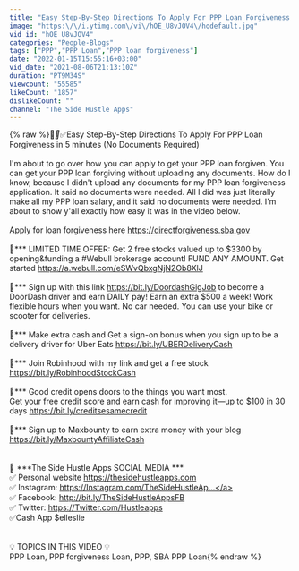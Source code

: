 ```yaml
---
title: "Easy Step-By-Step Directions To Apply For PPP Loan Forgiveness in 5 minutes (No Documents Required)"
image: "https:\/\/i.ytimg.com\/vi\/hOE_U8vJOV4\/hqdefault.jpg"
vid_id: "hOE_U8vJOV4"
categories: "People-Blogs"
tags: ["PPP","PPP Loan","PPP loan forgiveness"]
date: "2022-01-15T15:55:16+03:00"
vid_date: "2021-08-06T21:13:10Z"
duration: "PT9M34S"
viewcount: "55585"
likeCount: "1857"
dislikeCount: ""
channel: "The Side Hustle Apps"
---
```

{% raw %}🔴***🔴***✅Easy Step-By-Step Directions To Apply For PPP Loan Forgiveness in 5 minutes (No Documents Required)<br /><br />I'm about to go over how you can apply to get your PPP loan forgiven.  You can get your PPP loan forgiving without uploading any documents. How do I know, because I didn't upload any documents for my PPP loan forgiveness application. It said no documents were needed. All I did was just literally make all my PPP loan salary, and it said no documents were needed. I'm about to show y'all exactly how easy it was in the video below.<br /><br />Apply for loan forgiveness here <a rel="nofollow" target="blank" href="https://directforgiveness.sba.gov">https://directforgiveness.sba.gov</a><br /><br />🔴*** LIMITED TIME OFFER: Get 2 free stocks valued up to $3300 by opening&amp;funding a #Webull brokerage account! FUND ANY AMOUNT. Get started <a rel="nofollow" target="blank" href="https://a.webull.com/eSWvQbxgNjN2Ob8XlJ">https://a.webull.com/eSWvQbxgNjN2Ob8XlJ</a><br /><br />🔴*** Sign up with this link <a rel="nofollow" target="blank" href="https://bit.ly/DoordashGigJob">https://bit.ly/DoordashGigJob</a> to become a DoorDash driver and earn DAILY pay! Earn an extra $500 a week! Work flexible hours when you want. No car needed. You can use your bike or scooter for deliveries. <br /><br />🔴***  Make extra cash and Get a sign-on bonus when you sign up to be a delivery driver for Uber Eats <a rel="nofollow" target="blank" href="https://bit.ly/UBERDeliveryCash​">https://bit.ly/UBERDeliveryCash​</a><br /><br />🔴***   Join Robinhood with my link and get a free stock <a rel="nofollow" target="blank" href="https://bit.ly/RobinhoodStockCash​">https://bit.ly/RobinhoodStockCash​</a><br /><br />🔴***  Good credit opens doors to the things you want most.<br />Get your free credit score and earn cash for improving it—up to $100 in 30 days <a rel="nofollow" target="blank" href="https://bit.ly/creditsesamecredit​">https://bit.ly/creditsesamecredit​</a><br /><br />🔴*** Sign up to Maxbounty to earn extra money with your blog <a rel="nofollow" target="blank" href="https://bit.ly/MaxbountyAffiliateCash​">https://bit.ly/MaxbountyAffiliateCash​</a><br /><br /><br />🔴 ***The Side Hustle Apps SOCIAL MEDIA ***<br />✅ Personal website <a rel="nofollow" target="blank" href="https://thesidehustleapps.com​​">https://thesidehustleapps.com​​</a><br />✅ Instagram: <a rel="nofollow" target="blank" href="https://Instagram.com/TheSideHustleAp...">https://Instagram.com/TheSideHustleAp...</a><br />✅ Facebook: <a rel="nofollow" target="blank" href="http://bit.ly/TheSideHustleAppsFB​">http://bit.ly/TheSideHustleAppsFB​</a><br />✅ Twitter: <a rel="nofollow" target="blank" href="https://Twitter.com/Hustleapps​">https://Twitter.com/Hustleapps​</a><br />✅Cash App $elleslie<br /><br /><br />💡 TOPICS IN THIS VIDEO 💡<br />PPP Loan, PPP forgiveness Loan, PPP, SBA PPP Loan{% endraw %}
